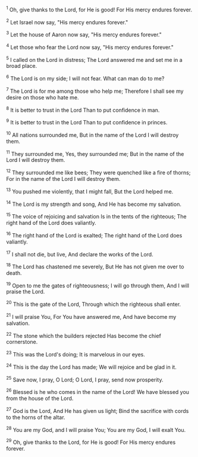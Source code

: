 <sup>1</sup> 
Oh, give thanks to the Lord, for He is good! For His mercy endures forever. 

<sup>2</sup> 
Let Israel now say, "His mercy endures forever." 

<sup>3</sup> 
Let the house of Aaron now say, "His mercy endures forever." 

<sup>4</sup> 
Let those who fear the Lord now say, "His mercy endures forever." 

<sup>5</sup> 
I called on the Lord in distress; The Lord answered me and set me in a broad place. 

<sup>6</sup> 
The Lord is on my side; I will not fear. What can man do to me? 

<sup>7</sup> 
The Lord is for me among those who help me; Therefore I shall see my desire on those who hate me. 

<sup>8</sup> 
It is better to trust in the Lord Than to put confidence in man. 

<sup>9</sup> 
It is better to trust in the Lord Than to put confidence in princes. 

<sup>10</sup> 
All nations surrounded me, But in the name of the Lord I will destroy them. 

<sup>11</sup> 
They surrounded me, Yes, they surrounded me; But in the name of the Lord I will destroy them. 

<sup>12</sup> 
They surrounded me like bees; They were quenched like a fire of thorns; For in the name of the Lord I will destroy them. 

<sup>13</sup> 
You pushed me violently, that I might fall, But the Lord helped me. 

<sup>14</sup> 
The Lord is my strength and song, And He has become my salvation. 

<sup>15</sup> 
The voice of rejoicing and salvation Is in the tents of the righteous; The right hand of the Lord does valiantly. 

<sup>16</sup> 
The right hand of the Lord is exalted; The right hand of the Lord does valiantly. 

<sup>17</sup> 
I shall not die, but live, And declare the works of the Lord. 

<sup>18</sup> 
The Lord has chastened me severely, But He has not given me over to death. 

<sup>19</sup> 
Open to me the gates of righteousness; I will go through them, And I will praise the Lord. 

<sup>20</sup> 
This is the gate of the Lord, Through which the righteous shall enter. 

<sup>21</sup> 
I will praise You, For You have answered me, And have become my salvation. 

<sup>22</sup> 
The stone which the builders rejected Has become the chief cornerstone. 

<sup>23</sup> 
This was the Lord's doing; It is marvelous in our eyes. 

<sup>24</sup> 
This is the day the Lord has made; We will rejoice and be glad in it. 

<sup>25</sup> 
Save now, I pray, O Lord; O Lord, I pray, send now prosperity. 

<sup>26</sup> 
Blessed is he who comes in the name of the Lord! We have blessed you from the house of the Lord. 

<sup>27</sup> 
God is the Lord, And He has given us light; Bind the sacrifice with cords to the horns of the altar. 

<sup>28</sup> 
You are my God, and I will praise You; You are my God, I will exalt You. 

<sup>29</sup> 
Oh, give thanks to the Lord, for He is good! For His mercy endures forever.